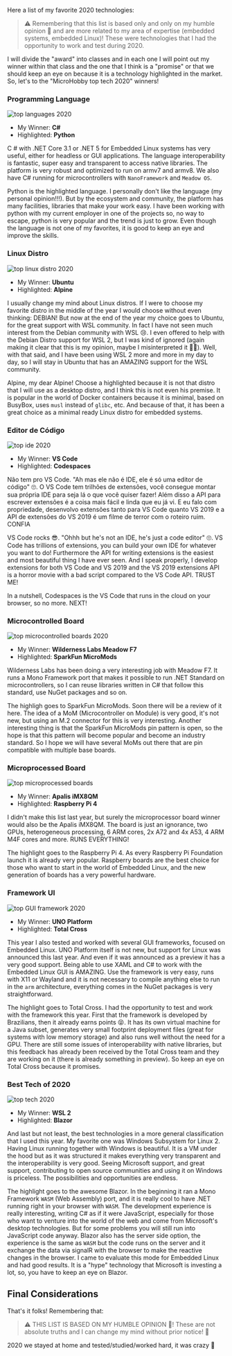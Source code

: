 ﻿Here a list of my favorite 2020 technologies:

> ⚠️ Remembering that this list is based only and only on my humble opinion 💩 and are more related to my area of expertise (embedded systems, embedded Linux)! These were technologies that I had the opportunity to work and test during 2020.

I will divide the "award" into classes and in each one I will point out my winner within that class and the one that I think is a "promise" or that we should keep an eye on because it is a technology highlighted in the market. So, let's to the "MicroHobby top tech 2020" winners!

### Programming Language

![top languages 2020](https://github.com/microhobby/blog/blob/master/img/retro-lang.png?raw=true)

- My Winner: **C#**
- Highlighted: **Python**

C # with .NET Core 3.1 or .NET 5 for Embedded Linux systems has very useful, either for headless or GUI applications. The language interoperability is fantastic, super easy and transparent to access native libraries. The platform is very robust and optimized to run on armv7 and armv8. We also have C# running for microcontrollers with `NanoFramework` and `Meadow OS`.

Python is the highlighted language. I personally don't like the language (my personal opinion!!!). But by the ecosystem and community, the platform has many facilities, libraries that make your work easy. I have been working with python with my current employer in one of the projects so, no way to escape, python is very popular and the trend is just to grow. Even though the language is not one of my favorites, it is good to keep an eye and improve the skills.

### Linux Distro

![top linux distro 2020](https://github.com/microhobby/blog/blob/master/img/retro-distro.png?raw=true)

- My Winner: **Ubuntu**
- Highlighted: **Alpine**

I usually change my mind about Linux distros. If I were to choose my favorite distro in the middle of the year I would choose without even thinking: DEBIAN! But now at the end of the year my choice goes to Ubuntu, for the great support with WSL community. In fact I have not seen much interest from the Debian community with WSL 😢. I even offered to help with the Debian Distro support for WSL 2, but I was kind of ignored (again making it clear that this is my opinion, maybe I misinterpreted it 🤷‍♂️). Well, with that said, and I have been using WSL 2 more and more in my day to day, so I will stay in Ubuntu that has an AMAZING support for the WSL community.

Alpine, my dear Alpine! Choose a highlighted because it is not that distro that I will use as a desktop distro, and I think this is not even his premise. It is popular in the world of Docker containers because it is minimal, based on BusyBox, uses `musl` instead of `glibc`, etc. And because of that, it has been a great choice as a minimal ready Linux distro for embedded systems.

### Editor de Código

![top ide 2020](https://github.com/microhobby/blog/blob/master/img/retro-ide.png?raw=true)

- My Winner: **VS Code**
- Highlighted: **Codespaces**

Não tem pro VS Code. "Ah mas ele não é IDE, ele é só uma editor de código" 🙄. O VS Code tem trilhões de extensões, você consegue montar sua própria IDE para seja lá o que você quiser fazer! Além disso a API para escrever extensões é a coisa mais fácil e linda que eu já vi. E eu falo com propriedade, desenvolvo extensões tanto para VS Code quanto VS 2019 e a API de extensões do VS 2019 é um filme de terror com o roteiro ruim. CONFIA

VS Code rocks 😎. "Ohhh but he's not an IDE, he's just a code editor" 🙄. VS Code has trillions of extensions, you can build your own IDE for whatever you want to do! Furthermore the API for writing extensions is the easiest and most beautiful thing I have ever seen. And I speak properly, I develop extensions for both VS Code and VS 2019 and the VS 2019 extensions API is a horror movie with a bad script compared to the VS Code API. TRUST ME!

In a nutshell, Codespaces is the VS Code that runs in the cloud on your browser, so no more. NEXT!

### Microcontrolled Board

![top microcontrolled boards 2020](https://github.com/microhobby/blog/blob/master/img/retro-microcontrolled.png?raw=true)

- My Winner: **Wilderness Labs Meadow F7**
- Highlighted: **SparkFun MicroMods**

Wilderness Labs has been doing a very interesting job with Meadow F7. It runs a Mono Framework port that makes it possible to run .NET Standard on microcontrollers, so I can reuse libraries written in C# that follow this standard, use NuGet packages and so on.

The highligh goes to SparkFun MicroMods. Soon there will be a review of it here. The idea of a MoM (Microcontroller on Module) is very good, it's not new, but using an M.2 connector for this is very interesting. Another interesting thing is that the SparkFun MicroMods pin pattern is open, so the hope is that this pattern will become popular and become an industry standard. So I hope we will have several MoMs out there that are pin compatible with multiple base boards.

### Microprocessed Board

![top microprocessed boards](https://github.com/microhobby/blog/blob/master/img/retro-microprocessed.png?raw=true)

- My Winner: **Apalis iMX8QM**
- Highlighted: **Raspberry Pi 4**

I didn't make this list last year, but surely the microprocessor board winner would also be the Apalis iMX8QM. The board is just an ignorance, two GPUs, heterogeneous processing, 6 ARM cores, 2x A72 and 4x A53, 4 ARM M4F cores and more. RUNS EVERYTHING!

The highlight goes to the Raspberry Pi 4. As every Raspberry Pi Foundation launch it is already very popular. Raspberry boards are the best choice for those who want to start in the world of Embedded Linux, and the new generation of boards has a very powerful hardware.

### Framework UI

![top GUI framework 2020](https://github.com/microhobby/blog/blob/master/img/retro-gui.png?raw=true)

- My Winner: **UNO Platform**
- Highlighted: **Total Cross**

This year I also tested and worked with several GUI frameworks, focused on Embedded Linux. UNO Platform itself is not new, but support for Linux was announced this last year. And even if it was announced as a preview it has a very good support. Being able to use XAML and C# to work with the Embedded Linux GUI is AMAZING. Use the framework is very easy, runs with X11 or Wayland and it is not necessary to compile anything else to run in the `arm` architecture, everything comes in the NuGet packages is very straightforward.

The highlight goes to Total Cross. I had the opportunity to test and work with the framework this year. First that the framework is developed by Brazilians, then it already earns points 😝. It has its own virtual machine for a Java subset, generates very small footprint deployment files (great for systems with low memory storage) and also runs well without the need for a GPU. There are still some issues of interoperability with native libraries, but this feedback has already been received by the Total Cross team and they are working on it (there is already something in preview). So keep an eye on Total Cross because it promises.

### Best Tech of 2020

![top tech 2020](https://github.com/microhobby/blog/blob/master/img/retro-toptech.png?raw=true)

- My Winner: **WSL 2**
- Highlighted: **Blazor**

And last but not least, the best technologies in a more general classification that I used this year. My favorite one was Windows Subsystem for Linux 2. Having Linux running together with Windows is beautiful. It is a VM under the hood but as it was structured it makes everything very transparent and the interoperability is very good. Seeing Microsoft support, and great support, contributing to open source communities and using it on Windows is priceless. The possibilities and opportunities are endless.

The highlight goes to the awesome Blazor. In the beginning it ran a Mono Framework `WASM` (Web Assembly) port, and it is really cool to have .NET running right in your browser with `WASM`. The development experience is really interesting, writing C# as if it were JavaScript, especially for those who want to venture into the world of the web and come from Microsoft's desktop technologies. But for some problems you will still run into JavaScript code anyway. Blazor also has the server side option, the experience is the same as `WASM` but the code runs on the server and it exchange the data via signalR with the browser to make the reactive changes in the browser. I came to evaluate this mode for Embedded Linux and had good results. It is a "hype" technology that Microsoft is investing a lot, so, you have to keep an eye on Blazor.

## Final Considerations

That's it folks! Remembering that:

> ⚠️ THIS LIST IS BASED ON MY HUMBLE OPINION 💩! These are not absolute truths and I can change my mind without prior notice! 🤣

2020 we stayed at home and tested/studied/worked hard, it was crazy 🤪

